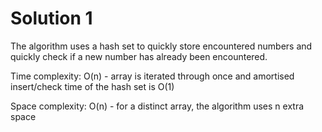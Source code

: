# Solution 1
The algorithm uses a hash set to quickly store encountered numbers and quickly check if a new number has already been encountered.

Time complexity: O(n) - array is iterated through once and amortised insert/check time of the hash set is O(1)

Space complexity: O(n) - for a distinct array, the algorithm uses n extra space